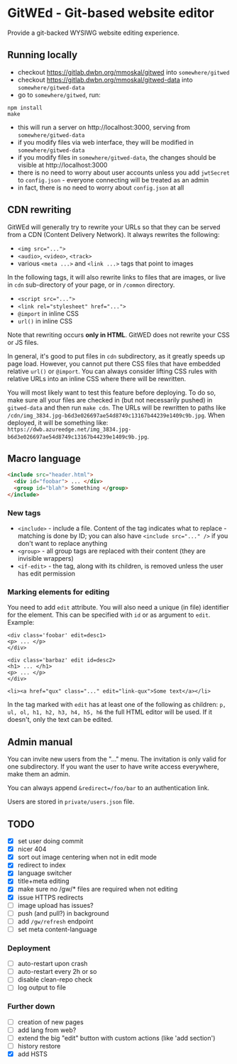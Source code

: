 # GitWEd - Git-based website editor

Provide a git-backed WYSIWG website editing experience.

## Running locally

* checkout https://gitlab.dwbn.org/mmoskal/gitwed into `somewhere/gitwed`
* checkout https://gitlab.dwbn.org/mmoskal/gitwed-data into `somewhere/gitwed-data`
* go to `somewhere/gitwed`, run:
```
npm install
make
```
* this will run a server on http://localhost:3000, serving from `somewhere/gitwed-data`
* if you modify files via web interface, they will be modified in `somewhere/gitwed-data`
* if you modify files in `somewhere/gitwed-data`, the changes should be visible at http://localhost:3000
* there is no need to worry about user accounts unless you add `jwtSecret` to `config.json` - everyone connecting will be treated as an admin
* in fact, there is no need to worry about `config.json` at all

## CDN rewriting

GitWEd will generally try to rewrite your URLs so that they can be served from a CDN
(Content Delivery Network). It always rewrites the following:

* `<img src="...">`
* `<audio>`, `<video>`, `<track>`
* various `<meta ...>` and `<link ...>` tags that point to images

In the following tags, it will also rewrite links to files that are images,
or live in `cdn` sub-directory of your page, or in `/common` directory.

* `<script src="...">`
* `<link rel="stylesheet" href="...">`
* `@import` in inline CSS
* `url()` in inline CSS

Note that rewriting occurs **only in HTML**. GitWED does not rewrite your CSS or JS
files.

In general, it's good to put files in `cdn` subdirectory, as it greatly speeds up
page load. However, you cannot put there CSS files that have embedded relative `url()`
or `@import`. You can always consider lifting CSS rules with relative URLs into
an inline CSS where there will be rewritten.

You will most likely want to test this feature before deploying. To do so, make sure
all your files are checked in (but not necessarily pushed) in `gitwed-data` and
then run `make cdn`. The URLs will be rewritten to paths like
`/cdn/img_3834.jpg-b6d3e026697ae54d8749c13167b44239e1409c9b.jpg`.
When deployed, it will be something like:
`https://dwb.azureedge.net/img_3834.jpg-b6d3e026697ae54d8749c13167b44239e1409c9b.jpg`.


## Macro language

```html
<include src="header.html">
  <div id="foobar"> ... </div>
  <group id="blah"> Something </group>
</include>
```

### New tags

* `<include>` - include a file. Content of the tag indicates what to replace - matching is done by ID;
  you can also have `<include src="..." />` if you don't want to replace anything
* `<group>` - all group tags are replaced with their content (they are invisible wrappers)
* `<if-edit>` - the tag, along with its children, is removed unless the user has edit permission

### Marking elements for editing

You need to add `edit` attribute. You will also need a unique (in file) identifier
for the element. This can be specified with `id` or as argument to `edit`. Example:

```
<div class='foobar' edit=desc1>
<p> ... </p>
</div>

<div class='barbaz' edit id=desc2>
<h1> ... </h1>
<p> ... </p>
</div>

<li><a href="qux" class="..." edit="link-qux">Some text</a></li>
```

In the tag marked with `edit` has at least one of the following as children:
`p, ul, ol, h1, h2, h3, h4, h5, h6` the full HTML editor will be used.
If it doesn't, only the text can be edited.

## Admin manual

You can invite new users from the "..." menu. The invitation is only valid for one subdirectory.
If you want the user to have write access everywhere, make them an admin.

You can always append `&redirect=/foo/bar` to an authentication link.

Users are stored in `private/users.json` file. 

## TODO

* [x] set user doing commit
* [x] nicer 404
* [x] sort out image centering when not in edit mode
* [x] redirect to index
* [x] language switcher
* [x] title+meta editing
* [x] make sure no /gw/* files are required when not editing
* [x] issue HTTPS redirects
* [ ] image upload has issues?
* [ ] push (and pull?) in background
* [ ] add `/gw/refresh` endpoint
* [ ] set meta content-language

### Deployment

* [ ] auto-restart upon crash
* [ ] auto-restart every 2h or so
* [ ] disable clean-repo check
* [ ] log output to file

### Further down

* [ ] creation of new pages
* [ ] add lang from web?
* [ ] extend the big "edit" button with custom actions (like 'add section')
* [ ] history restore
* [x] add HSTS
